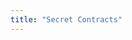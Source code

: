 ```yaml
---
title: "Secret Contracts"
---
```


<hero-mixed-cms section="secretContracts">

</hero-mixed-cms>

<content-navigator-cms section="secretContracts">


</content-navigator-cms>